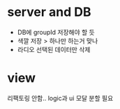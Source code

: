 # server and DB
- DB에 groupId 저장해야 할 듯
- 색깔 저장 > 하나만 하는거 맞나
- 라디오 선택된 데이터만 삭제

# view
리팩토링 안함..
logic과 ui 모달 분할 필요
